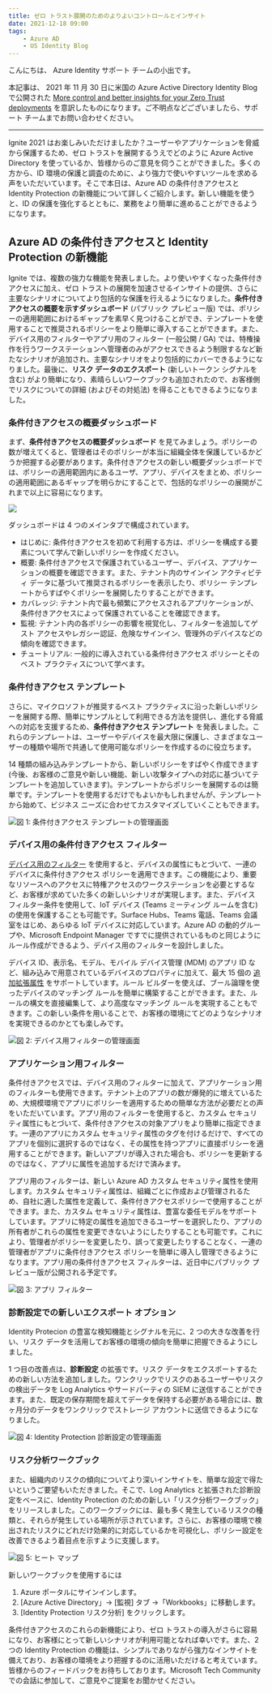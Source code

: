 ```yaml
---
title: ゼロ トラスト展開のためのよりよいコントロールとインサイト
date: 2021-12-18 09:00
tags:
    - Azure AD
    - US Identity Blog
---
```


こんにちは、 Azure Identity サポート チームの小出です。

本記事は、 2021 年 11 月 30 日に米国の Azure Active Directory Identity Blog で公開された [More control and better insights for your Zero Trust deployments](https://techcommunity.microsoft.com/t5/azure-active-directory-identity/more-control-and-better-insights-for-your-zero-trust-deployments/ba-p/2365684) を意訳したものになります。ご不明点などございましたら、サポート チームまでお問い合わせください。

---

Ignite 2021 はお楽しみいただけましたか？ユーザーやアプリケーションを脅威から保護するため、ゼロ トラストを展開するうえでどのように Azure Active Directory を使っているか、皆様からのご意見を伺うことができました。多くの方から、ID 環境の保護と調査のために、より強力で使いやすいツールを求める声をいただいています。そこで本日は、Azure AD の条件付きアクセスと Identity Protection の新機能について詳しくご紹介します。新しい機能を使うと、ID の保護を強化するとともに、業務をより簡単に進めることができるようになります。
 
## Azure AD の条件付きアクセスと Identity Protection の新機能

Ignite では、複数の強力な機能を発表しました。より使いやすくなった条件付きアクセスに加え、ゼロ トラストの展開を加速させるインサイトの提供、さらに主要なシナリオについてより包括的な保護を行えるようになりました。**条件付きアクセスの概要を示すダッシュボード** (パブリック プレビュー版) では、ポリシーの適用範囲におけるギャップを素早く見つけることができ、テンプレートを使用することで推奨されるポリシーをより簡単に導入することができます。また、デバイス用のフィルターやアプリ用のフィルター (一般公開 / GA) では、特権操作を行うワークステーションへ管理者のみがアクセスできるよう制限するなど新たなシナリオが追加され、主要なシナリオをより包括的にカバーできるようになりました。最後に、**リスク データのエクスポート** (新しいトークン シグナルを含む) がより簡単になり、素晴らしいワークブックも追加されたので、お客様側でリスクについての詳細 (およびその対処法) を得ることもできるようになりました。
 
### 条件付きアクセスの概要ダッシュボード

まず、**条件付きアクセスの概要ダッシュボード** を見てみましょう。ポリシーの数が増えてくると、管理者はそのポリシーが本当に組織全体を保護しているかどうか把握する必要があります。条件付きアクセスの新しい概要ダッシュボードでは、ポリシーの適用範囲内にあるユーザ、アプリ、デバイスをまとめ、ポリシーの適用範囲にあるギャップを明らかにすることで、包括的なポリシーの展開がこれまで以上に容易になります。

![](./more-control-and-better-insights-for-your-Zero-Trust-deployments/1_CAdashboard.png)  

ダッシュボードは 4 つのメインタブで構成されています。

- はじめに: 条件付きアクセスを初めて利用する方は、ポリシーを構成する要素について学んで新しいポリシーを作成ください。  
- 概要: 条件付きアクセスで保護されているユーザー、デバイス、アプリケーションの概要を確認できます。また、テナント内のサインイン アクティビティ データに基づいて推奨されるポリシーを表示したり、ポリシー テンプレートからすばやくポリシーを展開したりすることができます。  
- カバレッジ:  テナント内で最も頻繁にアクセスされるアプリケーションが、条件付きアクセスによって保護されていることを確認できます。  
- 監視: テナント内の各ポリシーの影響を視覚化し、フィルターを追加してゲスト アクセスやレガシー認証、危険なサインイン、管理外のデバイスなどの傾向を確認できます。 
- チュートリアル: 一般的に導入されている条件付きアクセス ポリシーとそのベスト プラクティスについて学べます。  
 
### 条件付きアクセス テンプレート

さらに、マイクロソフトが推奨するベスト プラクティスに沿った新しいポリシーを展開する際、簡単にサンプルとして利用できる方法を提供し、進化する脅威への対応を支援するため、**条件付きアクセス テンプレート** を発表しました。これらのテンプレートは、ユーザーやデバイスを最大限に保護し、さまざまなユーザーの種類や場所で共通して使用可能なポリシーを作成するのに役立ちます。

14 種類の組み込みテンプレートから、新しいポリシーをすばやく作成できます (今後、お客様のご意見や新しい機能、新しい攻撃タイプへの対応に基づいてテンプレートを追加していきます)。テンプレートからポリシーを展開するのは簡単です。テンプレートを使用するだけでもよいかもしれませんが、テンプレートから始めて、ビジネス ニーズに合わせてカスタマイズしていくこともできます。  

![図 1: 条件付きアクセス テンプレートの管理画面](./more-control-and-better-insights-for-your-Zero-Trust-deployments/2_CAtemplate.png)  

### デバイス用の条件付きアクセス フィルター

[デバイス用のフィルター](https://docs.microsoft.com/ja-jp/azure/active-directory/conditional-access/concept-condition-filters-for-devices) を使用すると、デバイスの属性にもとづいて、一連のデバイスに条件付きアクセス ポリシーを適用できます。この機能により、重要なリソースへのアクセスに特権アクセスのワークステーションを必要とするなど、お客様が求めていた多くの新しいシナリオが実現します。また、デバイス フィルター条件を使用して、IoT デバイス (Teams ミーティング ルームを含む) の使用を保護することも可能です。Surface Hubs、Teams 電話、Teams 会議室をはじめ、あらゆる IoT デバイスに対応しています。Azure AD の動的グループや、Microsoft Endpoint Manager ですでに提供されているものと同じようにルール作成ができるよう、デバイス用のフィルターを設計しました。  

デバイス ID、表示名、モデル、モバイル デバイス管理 (MDM) のアプリ ID など、組み込みで用意されているデバイスのプロパティに加えて、最大 15 個の [追加拡張属性](https://docs.microsoft.com/ja-jp/azure/active-directory/conditional-access/concept-condition-filters-for-devices) をサポートしています。ルール ビルダーを使えば、ブール論理を使ったデバイスのマッチング ルールを簡単に構築することができます。また、ルールの構文を直接編集して、より高度なマッチング ルールを実現することもできます。この新しい条件を用いることで、お客様の環境にてどのようなシナリオを実現できるのかとても楽しみです。

![図 2: デバイス用フィルターの管理画面](./more-control-and-better-insights-for-your-Zero-Trust-deployments/3_devicefilter.png)  

### アプリケーション用フィルター

条件付きアクセスでは、デバイス用のフィルターに加えて、アプリケーション用のフィルターも使用できます。テナント上のアプリの数が爆発的に増えているため、大規模環境でアプリにポリシーを適用するための簡単な方法が必要だとの声をいただいています。アプリ用のフィルターを使用すると、カスタム セキュリティ属性にもとづいて、条件付きアクセスの対象アプリをより簡単に指定できます。一連のアプリにカスタム セキュリティ属性のタグを付けるだけで、すべてのアプリを個別に選択するのではなく、その属性を持つアプリに直接ポリシーを適用することができます。新しいアプリが導入された場合も、ポリシーを更新するのではなく、アプリに属性を追加するだけで済みます。

アプリ用のフィルターは、新しい Azure AD カスタム セキュリティ属性を使用します。カスタム セキュリティ属性は、組織ごとに作成および管理されるため、自社に適した属性を定義して、条件付きアクセスポリシーで使用することができます。また、カスタム セキュリティ属性は、豊富な委任モデルをサポートしています。アプリに特定の属性を追加できるユーザーを選択したり、アプリの所有者がこれらの属性を変更できないようにしたりすることも可能です。これにより、管理者がポリシーを変更したり、誤って変更したりすることなく、一連の管理者がアプリに条件付きアクセス ポリシーを簡単に導入し管理できるようになります。アプリ用の条件付きアクセス フィルターは、近日中にパブリック プレビュー版が公開される予定です。  

![図 3: アプリ フィルター](./more-control-and-better-insights-for-your-Zero-Trust-deployments/4_appfilter.png)   

### 診断設定での新しいエクスポート オプション

Identity Protecion の豊富な検知機能とシグナルを元に、2 つの大きな改善を行い、リスク データを活用してお客様の環境の傾向を簡単に把握できるようにしました。

1 つ目の改善点は、**診断設定** の拡張です。リスク データをエクスポートするための新しい方法を追加しました。ワンクリックでリスクのあるユーザーやリスクの検出データを Log Analytics やサードパーティの SIEM に送信することができます。また、既定の保存期間を超えてデータを保持する必要がある場合には、数ヶ月分のデータをワンクリックでストレージ アカウントに送信できるようになりました。  

![図 4: Identity Protection 診断設定の管理画面](./more-control-and-better-insights-for-your-Zero-Trust-deployments/5_setting.png)  

### リスク分析ワークブック

また、組織内のリスクの傾向についてより深いインサイトを、簡単な設定で得たいというご要望もいただきました。そこで、Log Analytics と拡張された診断設定をベースに、Identity Protection のための新しい「リスク分析ワークブック」をリリースしました。このワークブックには、最も多く発生しているリスクの種類と、それらが発生している場所が示されています。さらに、お客様の環境で検出されたリスクにどれだけ効果的に対応しているかを可視化し、ポリシー設定を改善できるよう着目点を示すように支援します。  

![図 5: ヒート マップ](./more-control-and-better-insights-for-your-Zero-Trust-deployments/6_heatmap.png)  

新しいワークブックを使用するには

1. Azure ポータルにサインインします。  
2. [Azure Active Directory」→ [監視] タブ →「Workbooks」に移動します。  
3. [Identity Protection リスク分析] をクリックします。

条件付きアクセスのこれらの新機能により、ゼロ トラストの導入がさらに容易になり、お客様にとって新しいシナリオが利用可能となれば幸いです。また、2 つの Identity Protection の機能は、シンプルでありながら強力なインサイトを備えており、お客様の環境をより把握するのに活用いただけると考えています。皆様からのフィードバックをお待ちしております。Microsoft Tech Community での会話に参加して、ご意見やご提案をお聞かせください。
